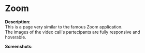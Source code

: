 # Zoom

**Description**:<br>
This is a page very similar to the famous Zoom application.<br>
The images of the video call's partecipants are fully responsive and hoverable.<br>

**Screenshots**:<br>

